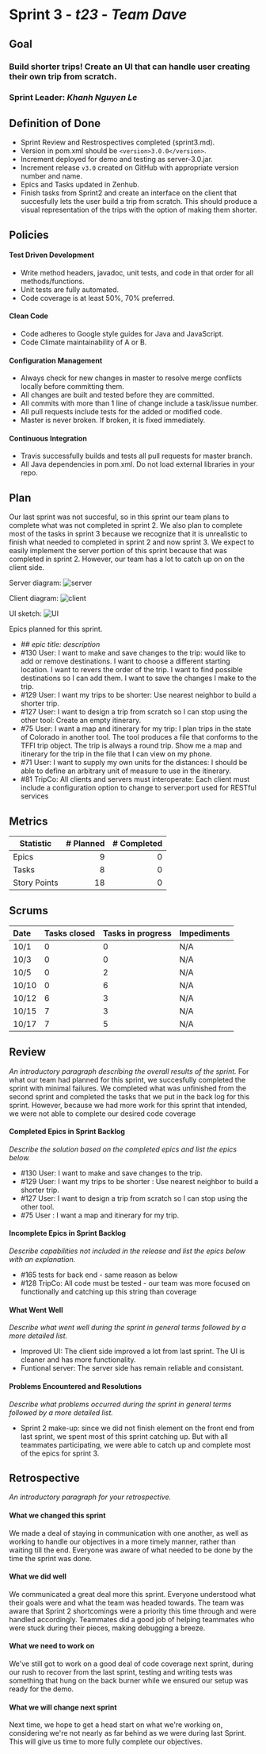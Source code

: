 # Sprint 3 - *t23* - *Team Dave*

## Goal

### Build shorter trips! Create an UI that can handle user creating their own trip from scratch.
### Sprint Leader: *Khanh Nguyen Le*

## Definition of Done

* Sprint Review and Restrospectives completed (sprint3.md).
* Version in pom.xml should be `<version>3.0.0</version>`.
* Increment deployed for demo and testing as server-3.0.jar.
* Increment release `v3.0` created on GitHub with appropriate version number and name.
* Epics and Tasks updated in Zenhub.
* Finish tasks from Sprint2 and create an interface on the client that succesfully lets the user build a trip from scratch. This should produce a visual representation of the trips with the option of making them shorter.


## Policies

#### Test Driven Development
* Write method headers, javadoc, unit tests, and code in that order for all methods/functions.
* Unit tests are fully automated.
* Code coverage is at least 50%, 70% preferred.
#### Clean Code
* Code adheres to Google style guides for Java and JavaScript.
* Code Climate maintainability of A or B.
#### Configuration Management
* Always check for new changes in master to resolve merge conflicts locally before committing them.
* All changes are built and tested before they are committed.
* All commits with more than 1 line of change include a task/issue number.
* All pull requests include tests for the added or modified code.
* Master is never broken.  If broken, it is fixed immediately.
#### Continuous Integration
* Travis successfully builds and tests all pull requests for master branch.
* All Java dependencies in pom.xml.  Do not load external libraries in your repo. 


## Plan

Our last sprint was not succesful, so in this sprint our team plans to complete what was not completed in sprint 2. We also plan to complete most of the tasks in sprint 3 because we recognize that it is unrealistic to finish what needed to completed in sprint 2 and now sprint 3. We expect to easily implement the server portion of this sprint because that was completed in sprint 2. However, our team has a lot to catch up on on the client side. 

Server diagram:
![server](https://github.com/csu18fa314/t23/blob/master/team/sprint3/image1.jpeg)

Client diagram:
![client](https://github.com/csu18fa314/t23/blob/master/team/sprint3/IMG_6505.jpg)

UI sketch:
![UI](https://github.com/csu18fa314/t23/blob/master/team/sprint3/image1%20(1).jpeg)


Epics planned for this sprint.

* *## epic title: description*
* #130 User: I want to make and save changes to the trip:  would like to add or remove destinations.
I want to choose a different starting location.
I want to revers the order of the trip.
I want to find possible destinations so I can add them.
I want to save the changes I make to the trip.
* #129 User: I want my trips to be shorter: Use nearest neighbor to build a shorter trip.
* #127 User: I want to design a trip from scratch so I can stop using the other tool: Create an empty itinerary.
* #75 User: I want a map and itinerary for my trip: I plan trips in the state of Colorado in another tool. The tool produces a file that conforms to the TFFI trip object. The trip is always a round trip. Show me a map and itinerary for the trip in the file that I can view on my phone.
* #71 User: I want to supply my own units for the distances: I should be able to define an arbitrary unit of measure to use in the itinerary.
* #81 TripCo: All clients and servers must interoperate: Each client must include a configuration option to change to server:port used for RESTful services



## Metrics

| Statistic | # Planned | # Completed |
| --- | ---: | ---: |
| Epics | 9 | 0 |
| Tasks |  8   | 0 | 
| Story Points |  18  | 0 | 


## Scrums

| Date | Tasks closed  | Tasks in progress | Impediments |
| :--- | :--- | :--- | :--- |
| 10/1 | 0 | 0 | N/A | 
| 10/3 | 0 | 0 | N/A |
| 10/5 | 0 | 2 | N/A |
| 10/10 | 0 | 6 | N/A |
| 10/12 | 6 | 3 | N/A |
| 10/15 | 7 | 3 | N/A |
| 10/17 | 7 | 5 | N/A |

## Review

*An introductory paragraph describing the overall results of the sprint.*
For what our team had planned for this sprint, we succesfully completed the sprint with minimal failures.
We completed what was unfinished from the second sprint and completed the tasks that we put in the back log for this sprint.
However, because we had more work for this sprint that intended, we were not able to complete our desired code coverage

#### Completed Epics in Sprint Backlog 

*Describe the solution based on the completed epics and list the epics below.*

* #130 User: I want to make and save changes to the trip.
* #129 User: I want my trips to be shorter : Use nearest neighbor to build a shorter trip.
* #127 User: I want to design a trip from scratch so I can stop using the other tool.
* #75 User : I want a map and itinerary for my trip.

#### Incomplete Epics in Sprint Backlog 

*Describe capabilities not included in the release and list the epics below with an explanation.*

* #165 tests for back end - same reason as below
* #128 TripCo: All code must be tested - our team was more focused on functionally and catching up this string than coverage

#### What Went Well

*Describe what went well during the sprint in general terms followed by a more detailed list.*

* Improved UI: The client side improved a lot from last sprint. The UI is cleaner and has more functionality.
* Funtional server: The server side has remain reliable and consistant.

#### Problems Encountered and Resolutions

*Describe what problems occurred during the sprint in general terms followed by a more detailed list.*

* Sprint 2 make-up: since we did not finish element on the front end from last sprint, we spent most of this sprint catching up. But with all teammates participating, we were able to catch up and complete most of the epics for sprint 3.

## Retrospective

*An introductory paragraph for your retrospective.*

#### What we changed this sprint

We made a deal of staying in communication with one another, as well as working to handle our objectives in a more timely manner, rather than waiting till the end. Everyone was aware of what needed to be done by the time the sprint was done.

#### What we did well

We communicated a great deal more this sprint. Everyone understood what their goals were and what the team was headed towards. The team was aware that Sprint 2 shortcomings were a priority this time through and were handled accordingly. Teammates did a good job of helping teammates who were stuck during their pieces, making debugging a breeze.

#### What we need to work on

We've still got to work on a good deal of code coverage next sprint, during our rush to recover from the last sprint, testing and writing tests was something that hung on the back burner while we ensured our setup was ready for the demo.

#### What we will change next sprint 

Next time, we hope to get a head start on what we're working on, considering we're not nearly as far behind as we were during last Sprint. This will give us time to more fully complete our objectives.
